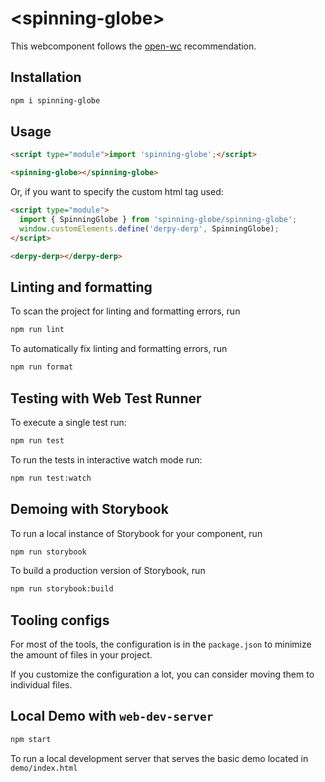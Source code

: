 # \<spinning-globe>

This webcomponent follows the [open-wc](https://github.com/open-wc/open-wc) recommendation.

## Installation

```bash
npm i spinning-globe
```

## Usage

```html
<script type="module">import 'spinning-globe';</script>

<spinning-globe></spinning-globe>
```

Or, if you want to specify the custom html tag used:

```html
<script type="module">
  import { SpinningGlobe } from 'spinning-globe/spinning-globe';
  window.customElements.define('derpy-derp', SpinningGlobe);
</script>

<derpy-derp></derpy-derp>
```

## Linting and formatting

To scan the project for linting and formatting errors, run

```bash
npm run lint
```

To automatically fix linting and formatting errors, run

```bash
npm run format
```

## Testing with Web Test Runner

To execute a single test run:

```bash
npm run test
```

To run the tests in interactive watch mode run:

```bash
npm run test:watch
```

## Demoing with Storybook

To run a local instance of Storybook for your component, run

```bash
npm run storybook
```

To build a production version of Storybook, run

```bash
npm run storybook:build
```


## Tooling configs

For most of the tools, the configuration is in the `package.json` to minimize the amount of files in your project.

If you customize the configuration a lot, you can consider moving them to individual files.

## Local Demo with `web-dev-server`

```bash
npm start
```

To run a local development server that serves the basic demo located in `demo/index.html`
